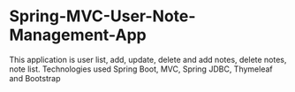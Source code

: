 # Spring-MVC-User-Note-Management-App
This application is user list, add, update, delete and add notes, delete notes, note list. Technologies used Spring Boot, MVC, Spring JDBC, Thymeleaf and Bootstrap
